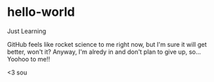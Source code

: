 # hello-world
Just Learning

GitHub feels like rocket science to me right now, but I'm sure it will get better, won't it?
Anyway, I'm alredy in and don't plan to give up, so... Yoohoo to me!!

<3
sou

